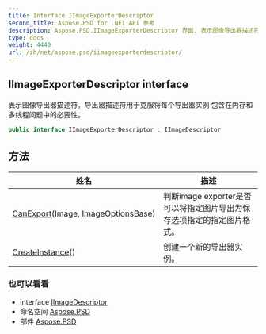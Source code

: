 ```yaml
---
title: Interface IImageExporterDescriptor
second_title: Aspose.PSD for .NET API 参考
description: Aspose.PSD.IImageExporterDescriptor 界面. 表示图像导出器描述符导出器描述符用于克服将每个导出器实例 包含在内存和多线程问题中的必要性
type: docs
weight: 4440
url: /zh/net/aspose.psd/iimageexporterdescriptor/
---
```

## IImageExporterDescriptor interface

表示图像导出器描述符。导出器描述符用于克服将每个导出器实例 包含在内存和多线程问题中的必要性。

```csharp
public interface IImageExporterDescriptor : IImageDescriptor
```

## 方法

| 姓名 | 描述 |
| --- | --- |
| [CanExport](../../aspose.psd/iimageexporterdescriptor/canexport/)(Image, ImageOptionsBase) | 判断image exporter是否可以将指定图片导出为保存选项指定的指定图片格式。 |
| [CreateInstance](../../aspose.psd/iimageexporterdescriptor/createinstance/)() | 创建一个新的导出器实例。 |

### 也可以看看

* interface [IImageDescriptor](../iimagedescriptor/)
* 命名空间 [Aspose.PSD](../../aspose.psd/)
* 部件 [Aspose.PSD](../../)


